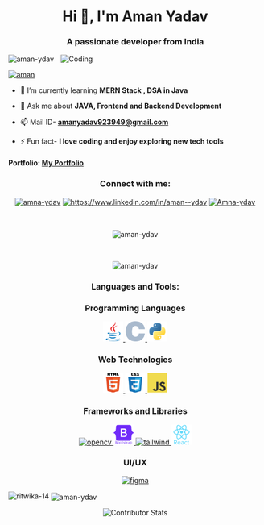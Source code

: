 <h1 align="center">Hi 👋, I'm Aman Yadav</h1>
<h3 align="center">A passionate developer from India</h3>
<img border-radius: 10px align="right" alt="Coding" width="400" src="https://cdn.dribbble.com/users/1355613/screenshots/10374655/media/5691629ca1e7389c34a9c0dae158b976.gif">

<p align="left"> <img src="https://komarev.com/ghpvc/?username=aman-ydav&label=Profile%20views&color=0e75b6&style=flat" alt="aman-ydav" /> </p>

<p align="left"> <a href="https://instagram.com/aman_ydav.01" target="blank"><img src="https://img.shields.io/badge/Instagram-aman_ydav.01-%23E4405F?style=for-the-badge&logo=instagram&logoColor=white" alt="aman" /></a> </p>

- 🌱 I’m currently learning **MERN Stack , DSA in Java**

- 💬 Ask me about **JAVA, Frontend and Backend Development**

- 📫 Mail ID- **amanyadav923949@gmail.com**

- ⚡ Fun fact- **I love coding and enjoy exploring new tech tools**

<h4 align="left"> Portfolio: <a href="https://aman-ydav.vercel.app" target="_blank" >My Portfolio </a></h3>


<h3 align="center">Connect with me:</h3>
<p align="center">
<a href="https://twitter.com/aman-ydav" target="blank"><img align="center" src="https://raw.githubusercontent.com/rahuldkjain/github-profile-readme-generator/master/src/images/icons/Social/twitter.svg" alt="amna-ydav" height="30" width="40" /></a>
<a href="https://www.linkedin.com/in/aman--yadv/" 
  target="blank"><img align="center" src="https://raw.githubusercontent.com/rahuldkjain/github-profile-readme-generator/master/src/images/icons/Social/linked-in-alt.svg" alt="https://www.linkedin.com/in/aman--ydav" height="30" width="40" /></a>
<a href="https://leetcode.com/u/Aman-ydav/" target="blank"><img align="center" src="https://raw.githubusercontent.com/rahuldkjain/github-profile-readme-generator/master/src/images/icons/Social/leet-code.svg" alt="Amna-ydav" height="30" width="40" /></a>
</p>

<br>

<p align="center"><img align="center" src="https://github-readme-streak-stats.herokuapp.com/?user=Aman-ydav&theme=merko&show_icons=true" alt="aman-ydav" /></p><br>
<p align="center"><img src="https://github-profile-trophy.vercel.app/?username=Aman-ydav&margin-w=5&theme=radical&no-frame=true&no-bg=true" alt="aman-ydav" /></p>
<h3 align="center">Languages and Tools:</h3>

<h3 align="center">Programming Languages</h3>  
<p align="center"><a href="https://www.java.com" target="_blank" rel="noreferrer"> <img src="https://raw.githubusercontent.com/devicons/devicon/master/icons/java/java-original.svg" alt="java" width="40" height="40"/> </a> <a href="https://www.cprogramming.com/" target="_blank" rel="noreferrer"> <img src="https://raw.githubusercontent.com/devicons/devicon/master/icons/c/c-original.svg" alt="c" width="40" height="40"/> </a><a href="https://www.python.org" target="_blank" rel="noreferrer"> <img src="https://raw.githubusercontent.com/devicons/devicon/master/icons/python/python-original.svg" alt="python" width="40" height="40"/> </a>
  
<h3 align="center">Web Technologies</h3>  
 <p align="center"><a href="https://www.w3.org/html/" target="_blank" rel="noreferrer"> <img src="https://raw.githubusercontent.com/devicons/devicon/master/icons/html5/html5-original-wordmark.svg" alt="html5" width="40" height="40"/> </a><a href="https://www.w3schools.com/css/" target="_blank" rel="noreferrer"> <img src="https://raw.githubusercontent.com/devicons/devicon/master/icons/css3/css3-original-wordmark.svg" alt="css3" width="40" height="40"/> </a><a href="https://developer.mozilla.org/en-US/docs/Web/JavaScript" target="_blank" rel="noreferrer"> <img src="https://raw.githubusercontent.com/devicons/devicon/master/icons/javascript/javascript-original.svg" alt="javascript" width="40" height="40"/> </a>

<h3 align="center">Frameworks and Libraries</h3>
  <p align="center"><a href="https://opencv.org/" target="_blank" rel="noreferrer"> <img src="https://www.vectorlogo.zone/logos/opencv/opencv-icon.svg" alt="opencv" width="40" height="40"/> </a><a href="https://getbootstrap.com" target="_blank" rel="noreferrer"> <img src="https://raw.githubusercontent.com/devicons/devicon/master/icons/bootstrap/bootstrap-plain-wordmark.svg" alt="bootstrap" width="40" height="40"/> </a><a href="https://tailwindcss.com/" target="_blank" rel="noreferrer"> <img src="https://www.vectorlogo.zone/logos/tailwindcss/tailwindcss-icon.svg" alt="tailwind" width="40" height="40"/> </a><a href="https://reactjs.org/" target="_blank" rel="noreferrer"> <img src="https://raw.githubusercontent.com/devicons/devicon/master/icons/react/react-original-wordmark.svg" alt="react" width="40" height="40"/> </a> 

 <h3 align="center">UI/UX </h3>
  <p align="center"><a  href="https://www.figma.com/" target="_blank" rel="noreferrer"> <img src="https://www.vectorlogo.zone/logos/figma/figma-icon.svg" alt="figma" width="40" height="40"/> </a>

<p><img align="left" src="https://github-readme-stats.vercel.app/api/top-langs?username=ritwika-14&show_icons=true&locale=en&layout=compact&theme=tokyonight" alt="ritwika-14" /></p>

<p>&nbsp;<img align="center" src="https://github-readme-stats.vercel.app/api?username=Aman-ydav&show_icons=true&locale=en&theme=tokyonight" alt="aman-ydav" /></p>

<p align="center"><img src="https://github-contributor-stats.vercel.app/api?username=Aman-ydav&limit=5&theme=radical&combine_all_yearly_contributions=true" alt="Contributor Stats" /></p>
